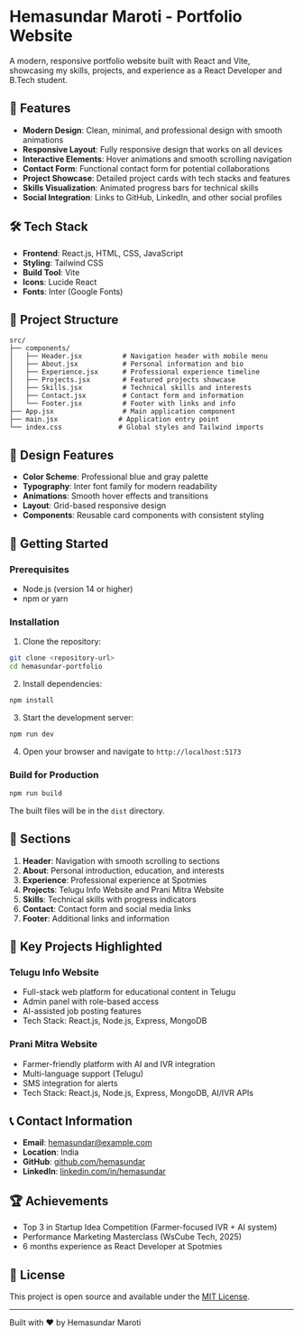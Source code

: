 # Hemasundar Maroti - Portfolio Website

A modern, responsive portfolio website built with React and Vite, showcasing my skills, projects, and experience as a React Developer and B.Tech student.

## 🚀 Features

- **Modern Design**: Clean, minimal, and professional design with smooth animations
- **Responsive Layout**: Fully responsive design that works on all devices
- **Interactive Elements**: Hover animations and smooth scrolling navigation
- **Contact Form**: Functional contact form for potential collaborations
- **Project Showcase**: Detailed project cards with tech stacks and features
- **Skills Visualization**: Animated progress bars for technical skills
- **Social Integration**: Links to GitHub, LinkedIn, and other social profiles

## 🛠️ Tech Stack

- **Frontend**: React.js, HTML, CSS, JavaScript
- **Styling**: Tailwind CSS
- **Build Tool**: Vite
- **Icons**: Lucide React
- **Fonts**: Inter (Google Fonts)

## 📁 Project Structure

```
src/
├── components/
│   ├── Header.jsx          # Navigation header with mobile menu
│   ├── About.jsx           # Personal information and bio
│   ├── Experience.jsx      # Professional experience timeline
│   ├── Projects.jsx        # Featured projects showcase
│   ├── Skills.jsx          # Technical skills and interests
│   ├── Contact.jsx         # Contact form and information
│   └── Footer.jsx          # Footer with links and info
├── App.jsx                 # Main application component
├── main.jsx               # Application entry point
└── index.css              # Global styles and Tailwind imports
```

## 🎨 Design Features

- **Color Scheme**: Professional blue and gray palette
- **Typography**: Inter font family for modern readability
- **Animations**: Smooth hover effects and transitions
- **Layout**: Grid-based responsive design
- **Components**: Reusable card components with consistent styling

## 🚀 Getting Started

### Prerequisites

- Node.js (version 14 or higher)
- npm or yarn

### Installation

1. Clone the repository:
```bash
git clone <repository-url>
cd hemasundar-portfolio
```

2. Install dependencies:
```bash
npm install
```

3. Start the development server:
```bash
npm run dev
```

4. Open your browser and navigate to `http://localhost:5173`

### Build for Production

```bash
npm run build
```

The built files will be in the `dist` directory.

## 📱 Sections

1. **Header**: Navigation with smooth scrolling to sections
2. **About**: Personal introduction, education, and interests
3. **Experience**: Professional experience at Spotmies
4. **Projects**: Telugu Info Website and Prani Mitra Website
5. **Skills**: Technical skills with progress indicators
6. **Contact**: Contact form and social media links
7. **Footer**: Additional links and information

## 🎯 Key Projects Highlighted

### Telugu Info Website
- Full-stack web platform for educational content in Telugu
- Admin panel with role-based access
- AI-assisted job posting features
- Tech Stack: React.js, Node.js, Express, MongoDB

### Prani Mitra Website
- Farmer-friendly platform with AI and IVR integration
- Multi-language support (Telugu)
- SMS integration for alerts
- Tech Stack: React.js, Node.js, Express, MongoDB, AI/IVR APIs

## 📞 Contact Information

- **Email**: hemasundar@example.com
- **Location**: India
- **GitHub**: [github.com/hemasundar](https://github.com/hemasundar)
- **LinkedIn**: [linkedin.com/in/hemasundar](https://linkedin.com/in/hemasundar)

## 🏆 Achievements

- Top 3 in Startup Idea Competition (Farmer-focused IVR + AI system)
- Performance Marketing Masterclass (WsCube Tech, 2025)
- 6 months experience as React Developer at Spotmies

## 📄 License

This project is open source and available under the [MIT License](LICENSE).

---

Built with ❤️ by Hemasundar Maroti
